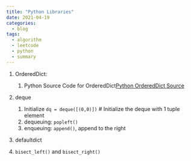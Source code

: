 ```yaml
---
title: "Python Libraries"
date: 2021-04-19
categories:
  - blog
tags:
  - algorithm
  - leetcode
  - python
  - summary
---
```


1. OrderedDict:
    1. Python Source Code for OrderedDict[Python OrderedDict Source]

2. deque
    1. Initialize
    `dq = deque([(0,0)])` # Initialize the deque with 1 tuple element
    2. dequeuing: `popleft()`
    3. enqueuing: `append()`, append to the right

3. defaultdict


4. `bisect_left()` and `bisect_right()`



[Python OrderedDict Source]: https://github.com/python/cpython/blob/226a012d1cd61f42ecd3056c554922f359a1a35d/Objects/odictobject.c